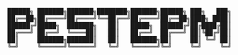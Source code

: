 <pre>██████╗ ███████╗███████╗████████╗███████╗██████╗ ███╗   ███╗███████╗███████╗███████╗
██╔══██╗██╔════╝██╔════╝╚══██╔══╝██╔════╝██╔══██╗████╗ ████║██╔════╝██╔════╝██╔════╝
██████╔╝█████╗  ███████╗   ██║   █████╗  ██████╔╝██╔████╔██║█████╗  █████╗  ███████╗
██╔═══╝ ██╔══╝  ╚════██║   ██║   ██╔══╝  ██╔═══╝ ██║╚██╔╝██║██╔══╝  ██╔══╝  ╚════██║
██║     ███████╗███████║   ██║   ███████╗██║     ██║ ╚═╝ ██║███████╗███████╗███████║
╚═╝     ╚══════╝╚══════╝   ╚═╝   ╚══════╝╚═╝     ╚═╝     ╚═╝╚══════╝╚══════╝╚══════╝</pre>
